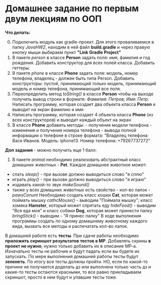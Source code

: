 # Домашнее задание по первым двум лекциям по ООП

**Что делать:**

0. Подключить модуль как gradle-проект. Для этого проваливаемся в папку *JavaHW2*, находим в ней файл **build.gradle** и 
через правую кнопку мыши выбираем пункт **"Link Gradle Project"**
1. В пакете *person* в классе **Person** задать поля: имя, фамилия и год рождения. Добавить конструктор для всех полей класса.
Добавить геттеры.
2. В пакете *phone* в классе **Phone** задать поля: модель, номер телефона, владелец - должен быть типа Person. Добавить 
конструкторы: пустой, принимающий только модель, принимающий модель и номер телефона, принимающий все поля.
3. Переопределить метод *toString()* в классе **Person** чтобы на выходе получить вывод строки в формате: 
*Фамилия: Петров; Имя: Петр*. Написать программу, которая создает два объекта класса **Person** и выводит на экран фамилию 
и имя
4. Написать программу, которая создает 4 объекта класса **Phone** (из всех конструкторов) и выводит каждый объект на экран
5. В классе **Phone** добавить методы: - получения модели телефона - изменения и получения номера телефона - вывода 
полной информации о телефоне в строке формата: "Владелец телефона: Вася Иванов. Модель: iphone13. Номер телефона: +79267737272"

**Доп задания** - можно получить еще 1 балл:
1. В пакете *animal* необходимо реализовать абстрактный класс домашних животных - **Pet**. Каждое домашнее животное может: 
- спать *sleep()* - при вызове должно выводиться слово "я сплю"
- играть *play()* - при вызове должно выводиться слово "я играю"
- издавать какой-то звук *makeSound()*
- также у всех домашних животных есть свойство - кол-во лапок - *pawsConunt*
Необходимо создать класс кошки **Cat**, которая может поймать мышку *cathcMouse()* - выводим "Поймала мышку"; класс хомяка 
**Hamster**, который может спрятать еду *hideFood()* - выводим "Вся еда моя" и класс собаки **Dog**, которая может принести палку *bringStick()* - 
выводим - "Я принес палку"
В ходе выполнения программы создать по одному домашнему животному каждого вида, вызвать все методы и распечатать кол-во лапок. 

В домашней работе есть **тесты**. При сдаче работы необходимо **приложить скриншот результатов тестов в МР**. 
Добавлять скрины **в проект не нужно**, нужно только добавить их в описание МР-а. 
Изначально тесты не рабочие и будут падать если вы будете их запускать. По мере выполнения домашней работы тесты будут
**зеленеть**. 
По итогу все тесты должны пройти. НО, если по какой-то причине не получается доделать дз или выполнена только часть дз и 
какие-то тесты остаются красными, то все равно прикладываем скриншот, просто в нем будут и упавшие тесты тоже.